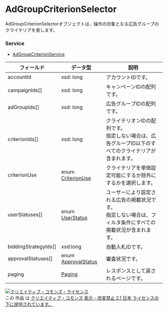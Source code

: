 # AdGroupCriterionSelector
AdGroupCriterionSelectorオブジェクトは、操作の対象となる広告グループのクライテリアを表します。
### Service
+ [AdGroupCriterionService](../services/AdGroupCriterionService.md)

| フィールド | データ型 | 説明 | 
|---|---|---|
| accountId| xsd: long| アカウントIDです。 |
| campaignIds[]| xsd: long| キャンペーンIDの配列です。 |
| adGroupIds[]| xsd: long| 広告グループIDの配列です。 |
| criterionIds[]| xsd: long| クライテリオンIDの配列です。<br>指定しない場合は、広告グループID以下のすべてのクライテリアが含まれます。 |
| criterionUse| enum <a href="../data/CriterionUse.md">CriterionUse</a>| クライテリアを単価設定可能にするか除外にするかを選択します。 |
| userStatuses[]| enum <a href="../data/UserStatus.md">UserStatus</a>| ユーザーにより設定される広告の掲載状況です。<br>指定しない場合は、フィルタ条件にすべての掲載状況が含まれます。 |
| biddingStrategyIds[]| xsd:long| 自動入札IDです。 |
| approvalStatuses[]| enum <a href="../data/ApprovalStatus.md">ApprovalStatus</a>| 審査状況です。 |
| paging| <a href="../data/Paging.md">Paging</a>| レスポンスとして戻されるページです。 |
<a rel="license" href="http://creativecommons.org/licenses/by-nd/2.1/jp/"><img alt="クリエイティブ・コモンズ・ライセンス" style="border-width:0" src="https://i.creativecommons.org/l/by-nd/2.1/jp/88x31.png" /></a><br />この 作品 は <a rel="license" href="http://creativecommons.org/licenses/by-nd/2.1/jp/">クリエイティブ・コモンズ 表示 - 改変禁止 2.1 日本 ライセンスの下に提供されています。</a>
